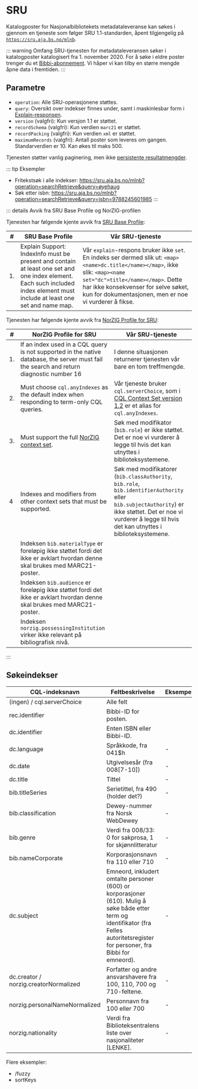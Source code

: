 # SRU

Katalogposter for Nasjonalbibliotekets metadataleveranse kan søkes i gjennom en tjeneste som følger SRU 1.1-standarden,
åpent tilgjengelig på [`https://sru.aja.bs.no/mlnb`](https://sru.aja.bs.no/mlnb).

::: warning Omfang
SRU-tjenesten for metadataleveransen søker i katalogposter katalogisert fra 1. november 2020.
For å søke i eldre poster trenger du et [Bibbi-abonnement](../bibbi-abb).
Vi håper vi kan tilby en større mengde åpne data i fremtiden.
:::

## Parametre

* `operation`: Alle SRU-operasjonene støttes.
* `query`: Oversikt over indekser finnes under, samt i maskinlesbar form i [Explain-responsen](https://sru.aja.bs.no/mlnb?operation=explain).
* `version` (valgfri): Kun versjon 1.1 er støttet.
* `recordSchema` (valgfri): Kun verdien `marc21` er støttet.
* `recordPacking` (valgfri): Kun verdien `xml` er støttet.
* `maximumRecords` (valgfri): Antall poster som leveres om gangen. Standarverdien er 10. Kan økes til maks 500.

Tjenesten støtter vanlig paginering, men ikke [persistente resultatmengder](https://www.loc.gov/standards/sru/sru-1-2.html#resultsets).


::: tip Eksempler
* Fritekstsøk i alle indekser: https://sru.aja.bs.no/mlnb?operation=searchRetrieve&query=øyehaug
* Søk etter isbn: https://sru.aja.bs.no/mlnb?operation=searchRetrieve&query=isbn=9788245601985
:::

::: details Avvik fra SRU Base Profile og NorZIG-profilen

Tjenesten har følgende kjente avvik fra [SRU Base Profile](http://www.loc.gov/standards/sru/companionSpecs/baseProfile.html):

#| SRU Base Profile | Vår SRU-tjeneste
----|---|----
1. | Explain Support: IndexInfo must be present and contain at least one set and one index element. Each such included index element must include at least one set and name map. | Vår `explain`-respons bruker ikke  `set`. En indeks ser dermed slik ut: `<map><name>dc.title</name></map>`, ikke slik: `<map><name set="dc">title</name></map>`. Dette har ikke konsekvenser for selve søket, kun for dokumentasjonen, men er noe vi vurderer å fikse.

Tjenesten har følgende kjente avvik fra [NorZIG Profile for SRU](http://norzig.no/sru/profile/1.2/):

#| NorZIG Profile for SRU | Vår SRU-tjeneste
----|---|----
1. | If an index used in a CQL query is not supported in the native database, the server must fail the search and return diagnostic number 16 | I denne situasjonen returnerer tjenesten vår bare en tom treffmengde.
2. | Must choose `cql.anyIndexes` as the default index when responding to term-only CQL queries. | Vår tjeneste bruker `cql.serverChoice`, som i [CQL Context Set version 1.2](http://www.loc.gov/standards/sru/cql/contextSets/cql-context-set-v1-2.html#indexes) er et alias for `cql.anyIndexes`.
3. | Must support the full [NorZIG context set](http://norzig.no/cql/norzig/1.1/). | Søk med modifikator (`bib.role`) er ikke støttet. Det er noe vi vurderer å legge til hvis det kan utnyttes i biblioteksystemene. 
4 | Indexes and modifiers from other context sets that must be supported. | Søk med modifikatorer (`bib.classAuthority`, `bib.role`, `bib.identifierAuthority` eller `bib.subjectAuthority`) er ikke støttet. Det er noe vi vurderer å legge til hvis det kan utnyttes i biblioteksystemene.
  | | Indeksen `bib.materialType` er foreløpig ikke støttet fordi det ikke er avklart hvordan denne skal brukes med MARC21-poster.
  | | Indeksen `bib.audience` er foreløpig ikke støttet fordi det ikke er avklart hvordan denne skal brukes med MARC21-poster.
  | | Indeksen `norzig.possessingInstitution` virker ikke relevant på bibliografisk nivå.
:::

## Søkeindekser

CQL-indeksnavn | Feltbeskrivelse | Eksempel
----|----|----
(ingen) / cql.serverChoice | Alle felt | <sru-example base="mlnb" query="hva er klima" />
rec.identifier | Bibbi-ID for posten. | <sru-example base="mlnb" query="rec.identifier=0598523" />
dc.identifier | Enten ISBN eller Bibbi-ID. | <sru-example base="mlnb" query="dc.identifier=9788215*" />
dc.language | Språkkode, fra 041$h | -
dc.date | Utgivelsesår (fra 008[7-10]) | -
dc.title | Tittel | -
bib.titleSeries | Serietittel, fra 490 (holder det?) | -
bib.classification | Dewey-nummer fra Norsk WebDewey | -
bib.genre | Verdi fra 008/33: 0 for sakprosa, 1 for skjønnlitteratur | -
bib.nameCorporate | Korporasjonsnavn fra 110 eller 710 | -
dc.subject | Emneord, inkludert omtalte personer (600) or korporasjoner (610). Mulig å søke både etter term og identifikator (fra Felles autoritetsregister for personer, fra Bibbi for emneord). | -
dc.creator / norzig.creatorNormalized | Forfatter og andre ansvarshavere fra 100, 110, 700 og 710-feltene. | -
norzig.personalNameNormalized | Personnavn fra 100 eller 700 | -
norzig.nationality | Verdi fra Biblioteksentralens liste over nasjonaliteter [LENKE]. | -

Flere eksempler:

* /fuzzy
* sortKeys
